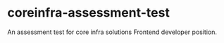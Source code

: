 # coreinfra-assessment-test
An assessment test for core infra solutions Frontend developer position. 

